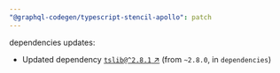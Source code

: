 ```yaml
---
"@graphql-codegen/typescript-stencil-apollo": patch
---
```

dependencies updates:
  - Updated dependency [`tslib@^2.8.1` ↗︎](https://www.npmjs.com/package/tslib/v/2.8.1) (from `~2.8.0`, in `dependencies`)
